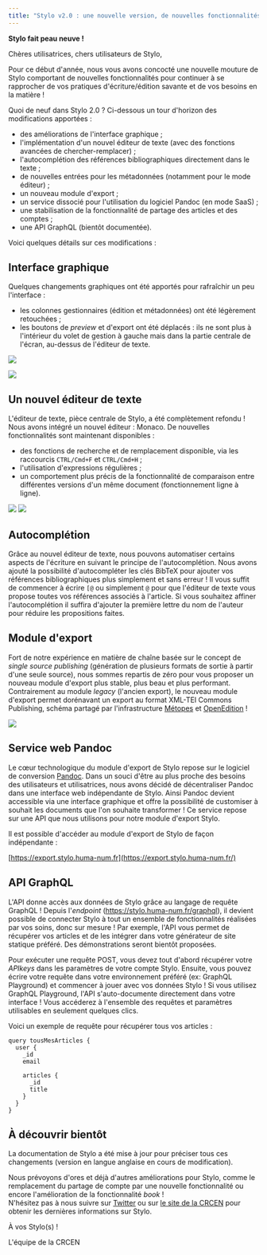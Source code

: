 ```yaml
---
title: "Stylo v2.0 : une nouvelle version, de nouvelles fonctionnalités"
---
```


**Stylo fait peau neuve !**

Chères utilisatrices, chers utilisateurs de Stylo,

Pour ce début d'année, nous vous avons concocté une nouvelle mouture de Stylo comportant de nouvelles fonctionnalités pour continuer à se rapprocher de vos pratiques d'écriture/édition savante et de vos besoins en la matière !

Quoi de neuf dans Stylo 2.0 ? Ci-dessous un tour d'horizon des modifications apportées :

- des améliorations de l'interface graphique ;
- l'implémentation d'un nouvel éditeur de texte (avec des fonctions avancées de chercher-remplacer) ;
- l'autocomplétion des références bibliographiques directement dans le texte ;
- de nouvelles entrées pour les métadonnées (notamment pour le mode éditeur) ;
- un nouveau module d'export ;
- un service dissocié pour l'utilisation du logiciel Pandoc (en mode SaaS) ;
- une stabilisation de la fonctionnalité de partage des articles et des comptes ;
- une API GraphQL (bientôt documentée).

Voici quelques détails sur ces modifications :

## Interface graphique

Quelques changements graphiques ont été apportés pour rafraîchir un peu l'interface :

- les colonnes gestionnaires (édition et métadonnées) ont été légèrement retouchées ;
- les boutons de *preview* et d'export ont été déplacés : ils ne sont plus à l'intérieur du volet de gestion à gauche mais dans la partie centrale de l'écran, au-dessus de l'éditeur de texte.

![](/uploads/images/stylo-v2-interface.png)

![](/uploads/images/stylo-v2-voletsOuverts.png)


## Un nouvel éditeur de texte

L'éditeur de texte, pièce centrale de Stylo, a été complètement refondu ! Nous avons intégré un nouvel éditeur : Monaco. De nouvelles fonctionnalités sont maintenant disponibles : 

- des fonctions de recherche et de remplacement disponible, via les raccourcis `CTRL/Cmd+F` et `CTRL/Cmd+H` ;
- l'utilisation d'expressions régulières ;
- un comportement plus précis de la fonctionnalité de comparaison entre différentes versions d'un même document (fonctionnement ligne à ligne).

![](/uploads/images/stylo-v2-regex.png)
![](/uploads/images/stylo-v2-diff.png)


## Autocomplétion

Grâce au nouvel éditeur de texte, nous pouvons automatiser certains aspects de l'écriture en suivant le principe de l'autocomplétion. Nous avons ajouté la possibilité d'autocompléter les clés BibTeX pour ajouter vos références bibliographiques plus simplement et sans erreur ! Il vous suffit de commencer à écrire `[@` ou simplement `@` pour que l'éditeur de texte vous propose toutes vos références associés à l'article. Si vous souhaitez affiner l'autocomplétion il suffira d'ajouter la première lettre du nom de l'auteur pour réduire les propositions faites.


## Module d'export

Fort de notre expérience en matière de chaîne basée sur le concept de *single source publishing* (génération de plusieurs formats de sortie à partir d'une seule source), nous sommes repartis de zéro pour vous proposer un nouveau module d'export plus stable, plus beau et plus performant. Contrairement au module *legacy* (l'ancien export), le nouveau module d'export permet dorénavant un export au format XML-TEI Commons Publishing, schéma partagé par l'infrastructure [Métopes](http://www.metopes.fr/) et [OpenEdition](https://www.openedition.org/) !

![](/uploads/images/stylo-v2-export.png)


## Service web Pandoc

Le cœur technologique du module d'export de Stylo repose sur le logiciel de conversion [Pandoc](https://pandoc.org/). Dans un souci d'être au plus proche des besoins des utilisateurs et utilisatrices, nous avons décidé de décentraliser Pandoc dans une interface web indépendante de Stylo. Ainsi Pandoc devient accessible via une interface graphique et offre la possibilité de customiser à souhait les documents que l'on souhaite transformer ! Ce service repose sur une API que nous utilisons pour notre module d'export Stylo.

Il est possible d'accéder au module d'export de Stylo de façon indépendante :

[https://export.stylo.huma-num.fr](https://export.stylo.huma-num.fr/)


## API GraphQL

L'API donne accès aux données de Stylo grâce au langage de requête GraphQL ! Depuis l'*endpoint* (https://stylo.huma-num.fr/graphql), il devient possible de connecter Stylo à tout un ensemble de fonctionnalités réalisées par vos soins, donc sur mesure ! Par exemple, l'API vous permet de récupérer vos articles et de les intégrer dans votre générateur de site statique préféré. Des démonstrations seront bientôt proposées.

Pour exécuter une requête POST, vous devez tout d'abord récupérer votre *APIkeys* dans les paramètres de votre compte Stylo. Ensuite, vous pouvez écrire votre requête dans votre environnement préféré (ex: GraphQL Playground) et commencer à jouer avec vos données Stylo ! Si vous utilisez GraphQL Playground, l'API s'auto-documente directement dans votre interface ! Vous accéderez à l'ensemble des requêtes et paramètres utilisables en seulement quelques clics.

Voici un exemple de requête pour récupérer tous vos articles : 

```
query tousMesArticles {
  user {
    _id
    email
    
    articles {
      _id
      title
    }
  }
}
``` 

## À découvrir bientôt

La documentation de Stylo a été mise à jour pour préciser tous ces changements (version en langue anglaise en cours de modification).

Nous prévoyons d'ores et déjà d'autres améliorations pour Stylo, comme le remplacement du partage de compte par une nouvelle fonctionnalité ou encore l'amélioration de la fonctionnalité _book_ !  
N'hésitez pas à nous suivre sur [Twitter](https://twitter.com/ENumeriques/) ou sur [le site de la CRCEN](https://ecrituresnumeriques.ca) pour obtenir les dernières informations sur Stylo.

À vos Stylo(s) !

L'équipe de la CRCEN
